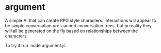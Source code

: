 # argument
A simple AI that can create RPG style characters. Interactions will appear to be
simple conversation pre-canned conversation trees, but in reality they will all
be generated on the fly based on relationships between the characters.

To try it run: node argument.js

